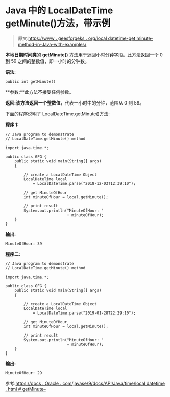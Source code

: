 # Java 中的 LocalDateTime getMinute()方法，带示例

> 原文:[https://www . geesforgeks . org/local datetime-get minute-method-in-Java-with-examples/](https://www.geeksforgeeks.org/localdatetime-getminute-method-in-java-with-examples/)

**本地日期时间类**的 **getMinute()** 方法用于返回小时分钟字段。此方法返回一个 0 到 59 之间的整数值，即一小时的分钟数。

**语法:**

```
public int getMinute()

```

**参数:**此方法不接受任何参数。

**返回:**该方法返回一个**整数值**，代表一小时中的分钟，范围从 0 到 59。

下面的程序说明了 LocalDateTime.getMinute()方法:

**程序 1:**

```
// Java program to demonstrate
// LocalDateTime.getMinute() method

import java.time.*;

public class GFG {
    public static void main(String[] args)
    {

        // create a LocalDateTime Object
        LocalDateTime local
            = LocalDateTime.parse("2018-12-03T12:39:10");

        // get MinuteOfHour
        int minuteOfHour = local.getMinute();

        // print result
        System.out.println("MinuteOfHour: "
                           + minuteOfHour);
    }
}
```

**输出:**

```
MinuteOfHour: 39

```

**程序二:**

```
// Java program to demonstrate
// LocalDateTime.getMinute() method

import java.time.*;

public class GFG {
    public static void main(String[] args)
    {

        // create a LocalDateTime Object
        LocalDateTime local
            = LocalDateTime.parse("2019-01-28T22:29:10");

        // get MinuteOfHour
        int minuteOfHour = local.getMinute();

        // print result
        System.out.println("MinuteOfHour: "
                           + minuteOfHour);
    }
}
```

**输出:**

```
MinuteOfHour: 29

```

参考:[https://docs . Oracle . com/javase/9/docs/API/Java/time/local datetime . html # getMinute–](https://docs.oracle.com/javase/9/docs/api/java/time/LocalDateTime.html#getMinute--)